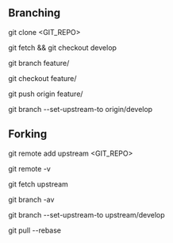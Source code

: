 ## Branching

git clone <GIT_REPO>

git fetch && git checkout develop

git branch feature/<USER OR Whatevs>

git checkout feature/<USER>

git push origin feature/<USER>

git branch --set-upstream-to origin/develop

## Forking

git remote add upstream <GIT_REPO>

git remote -v

git fetch upstream

git branch -av

git branch --set-upstream-to upstream/develop

git pull --rebase



